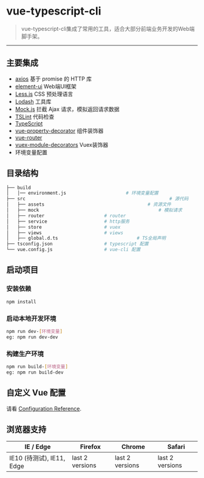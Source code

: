 # vue-typescript-cli

> vue-typescript-cli集成了常用的工具，适合大部分前端业务开发的Web端脚手架。

---

## 主要集成

- [axios](https://github.com/axios/axios) 基于 promise 的 HTTP 库
- [element-ui](https://github.com/ElemeFE/element) Web端UI框架
- [Less.js](https://github.com/less/less.js) CSS 预处理语言
- [Lodash](https://github.com/lodash/lodash) 工具库
- [Mock.js](https://github.com/nuysoft/Mock) 拦截 Ajax 请求，模拟返回请求数据
- [TSLint](https://github.com/palantir/tslint) 代码检查
- [TypeScript](https://github.com/microsoft/TypeScript)
- [vue-property-decorator](https://github.com/kaorun343/vue-property-decorator) 组件装饰器
- [vue-router](https://github.com/vuejs/vue-router)
- [vuex-module-decorators](https://github.com/championswimmer/vuex-module-decorators) Vuex装饰器
- 环境变量配置

## 目录结构

```bash
├── build
│   │── environment.js						# 环境变量配置
├── src														# 源代码
│   ├── assets										# 资源文件
│   ├── mock											# 模拟请求
│   ├── router                 		# router
│   ├── service                		# http服务
│   ├── store                  		# vuex
│   ├── views                  		# views
│   ├── global.d.ts								# TS全局声明
├── tsconfig.json              		# typescript 配置
└── vue.config.js              		# vue-cli 配置
```

## 启动项目

### 安装依赖

```bash
npm install
```

### 启动本地开发环境

```bash
npm run dev-[环境变量]
eg: npm run dev-dev
```

### 构建生产环境

```bash
npm run build-[环境变量]
eg: npm run build-dev
```

## 自定义 Vue 配置

请看 [Configuration Reference](https://cli.vuejs.org/config/).



## 浏览器支持

| IE / Edge                 | Firefox         | Chrome          | Safari          |
| ------------------------- | --------------- | --------------- | --------------- |
| IE10 (待测试), IE11, Edge | last 2 versions | last 2 versions | last 2 versions |
